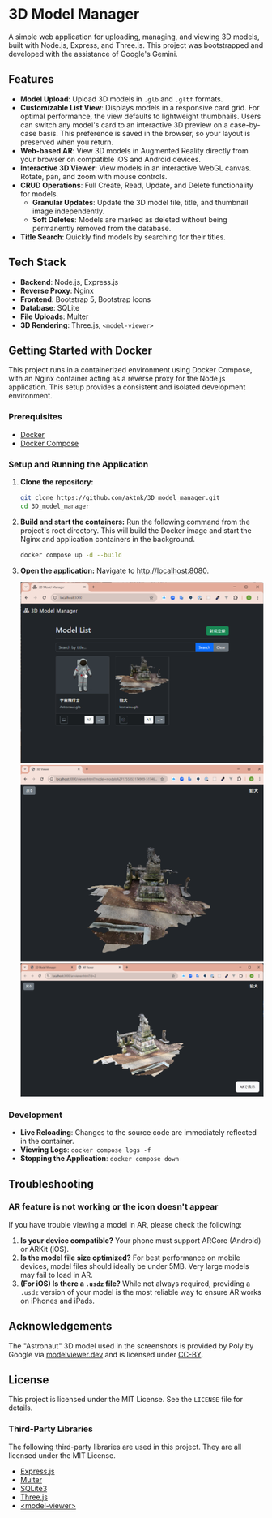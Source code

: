 # 3D Model Manager

A simple web application for uploading, managing, and viewing 3D models, built with Node.js, Express, and Three.js. This project was bootstrapped and developed with the assistance of Google's Gemini.

## Features

- **Model Upload**: Upload 3D models in `.glb` and `.gltf` formats.
- **Customizable List View**: Displays models in a responsive card grid. For optimal performance, the view defaults to lightweight thumbnails. Users can switch any model's card to an interactive 3D preview on a case-by-case basis. This preference is saved in the browser, so your layout is preserved when you return.
- **Web-based AR**: View 3D models in Augmented Reality directly from your browser on compatible iOS and Android devices.
- **Interactive 3D Viewer**: View models in an interactive WebGL canvas. Rotate, pan, and zoom with mouse controls.
- **CRUD Operations**: Full Create, Read, Update, and Delete functionality for models.
  - **Granular Updates**: Update the 3D model file, title, and thumbnail image independently.
  - **Soft Deletes**: Models are marked as deleted without being permanently removed from the database.
- **Title Search**: Quickly find models by searching for their titles.

## Tech Stack

- **Backend**: Node.js, Express.js
- **Reverse Proxy**: Nginx
- **Frontend**: Bootstrap 5, Bootstrap Icons
- **Database**: SQLite
- **File Uploads**: Multer
- **3D Rendering**: Three.js, `<model-viewer>`

## Getting Started with Docker

This project runs in a containerized environment using Docker Compose, with an Nginx container acting as a reverse proxy for the Node.js application. This setup provides a consistent and isolated development environment.

### Prerequisites

- [Docker](https://www.docker.com/)
- [Docker Compose](https://docs.docker.com/compose/install/)

### Setup and Running the Application

1.  **Clone the repository:**

    ```sh
    git clone https://github.com/aktnk/3D_model_manager.git
    cd 3D_model_manager
    ```

2.  **Build and start the containers:**
    Run the following command from the project's root directory. This will build the Docker image and start the Nginx and application containers in the background.

    ```bash
    docker compose up -d --build
    ```

3.  **Open the application:**
    Navigate to [http://localhost:8080](http://localhost:8080).

    ![image of index.html](sample/index.png)
    ![image of viewer.html](sample/viewer.png)
    ![image of ar_viewer.html](sample/ar_viewer.png)

### Development

- **Live Reloading**: Changes to the source code are immediately reflected in the container.
- **Viewing Logs**: `docker compose logs -f`
- **Stopping the Application**: `docker compose down`

## Troubleshooting

### AR feature is not working or the icon doesn't appear

If you have trouble viewing a model in AR, please check the following:

1.  **Is your device compatible?** Your phone must support ARCore (Android) or ARKit (iOS).
2.  **Is the model file size optimized?** For best performance on mobile devices, model files should ideally be under 5MB. Very large models may fail to load in AR.
3.  **(For iOS) Is there a `.usdz` file?** While not always required, providing a `.usdz` version of your model is the most reliable way to ensure AR works on iPhones and iPads.

## Acknowledgements

The "Astronaut" 3D model used in the screenshots is provided by Poly by Google via [modelviewer.dev](https://modelviewer.dev/shared-assets/models/Astronaut.glb) and is licensed under [CC-BY](https://creativecommons.org/licenses/by/3.0/).

## License

This project is licensed under the MIT License. See the `LICENSE` file for details.

### Third-Party Libraries

The following third-party libraries are used in this project. They are all licensed under the MIT License.

- [Express.js](https://expressjs.com/)
- [Multer](https://github.com/expressjs/multer)
- [SQLite3](https://github.com/TryGhost/node-sqlite3)
- [Three.js](https://threejs.org/)
- [\<model-viewer\>](https://modelviewer.dev/)
